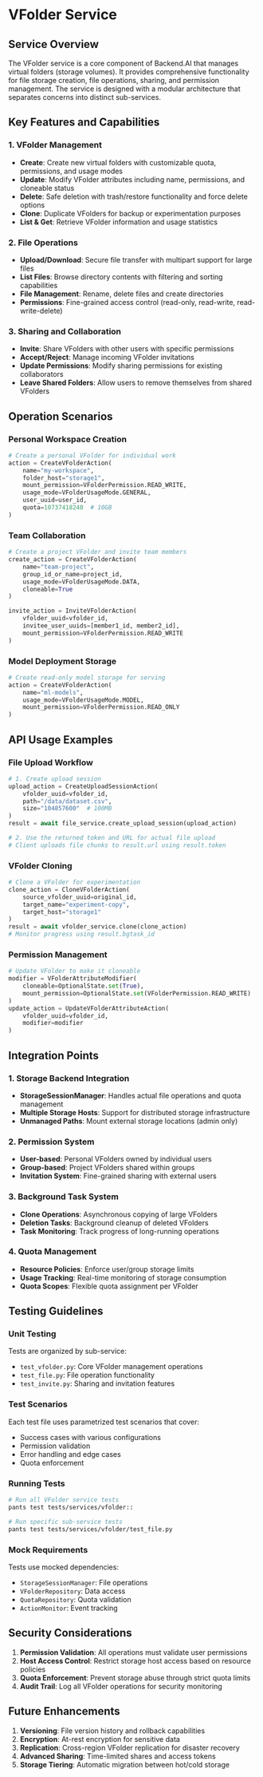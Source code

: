 # VFolder Service

## Service Overview

The VFolder service is a core component of Backend.AI that manages virtual folders (storage volumes). It provides comprehensive functionality for file storage creation, file operations, sharing, and permission management. The service is designed with a modular architecture that separates concerns into distinct sub-services.

## Key Features and Capabilities

### 1. VFolder Management
- **Create**: Create new virtual folders with customizable quota, permissions, and usage modes
- **Update**: Modify VFolder attributes including name, permissions, and cloneable status
- **Delete**: Safe deletion with trash/restore functionality and force delete options
- **Clone**: Duplicate VFolders for backup or experimentation purposes
- **List & Get**: Retrieve VFolder information and usage statistics

### 2. File Operations
- **Upload/Download**: Secure file transfer with multipart support for large files
- **List Files**: Browse directory contents with filtering and sorting capabilities
- **File Management**: Rename, delete files and create directories
- **Permissions**: Fine-grained access control (read-only, read-write, read-write-delete)

### 3. Sharing and Collaboration
- **Invite**: Share VFolders with other users with specific permissions
- **Accept/Reject**: Manage incoming VFolder invitations
- **Update Permissions**: Modify sharing permissions for existing collaborators
- **Leave Shared Folders**: Allow users to remove themselves from shared VFolders

## Operation Scenarios

### Personal Workspace Creation
```python
# Create a personal VFolder for individual work
action = CreateVFolderAction(
    name="my-workspace",
    folder_host="storage1",
    mount_permission=VFolderPermission.READ_WRITE,
    usage_mode=VFolderUsageMode.GENERAL,
    user_uuid=user_id,
    quota=10737418240  # 10GB
)
```

### Team Collaboration
```python
# Create a project VFolder and invite team members
create_action = CreateVFolderAction(
    name="team-project",
    group_id_or_name=project_id,
    usage_mode=VFolderUsageMode.DATA,
    cloneable=True
)

invite_action = InviteVFolderAction(
    vfolder_uuid=vfolder_id,
    invitee_user_uuids=[member1_id, member2_id],
    mount_permission=VFolderPermission.READ_WRITE
)
```

### Model Deployment Storage
```python
# Create read-only model storage for serving
action = CreateVFolderAction(
    name="ml-models",
    usage_mode=VFolderUsageMode.MODEL,
    mount_permission=VFolderPermission.READ_ONLY
)
```

## API Usage Examples

### File Upload Workflow
```python
# 1. Create upload session
upload_action = CreateUploadSessionAction(
    vfolder_uuid=vfolder_id,
    path="/data/dataset.csv",
    size="104857600"  # 100MB
)
result = await file_service.create_upload_session(upload_action)

# 2. Use the returned token and URL for actual file upload
# Client uploads file chunks to result.url using result.token
```

### VFolder Cloning
```python
# Clone a VFolder for experimentation
clone_action = CloneVFolderAction(
    source_vfolder_uuid=original_id,
    target_name="experiment-copy",
    target_host="storage1"
)
result = await vfolder_service.clone(clone_action)
# Monitor progress using result.bgtask_id
```

### Permission Management
```python
# Update VFolder to make it cloneable
modifier = VFolderAttributeModifier(
    cloneable=OptionalState.set(True),
    mount_permission=OptionalState.set(VFolderPermission.READ_WRITE)
)
update_action = UpdateVFolderAttributeAction(
    vfolder_uuid=vfolder_id,
    modifier=modifier
)
```

## Integration Points

### 1. Storage Backend Integration
- **StorageSessionManager**: Handles actual file operations and quota management
- **Multiple Storage Hosts**: Support for distributed storage infrastructure
- **Unmanaged Paths**: Mount external storage locations (admin only)

### 2. Permission System
- **User-based**: Personal VFolders owned by individual users
- **Group-based**: Project VFolders shared within groups
- **Invitation System**: Fine-grained sharing with external users

### 3. Background Task System
- **Clone Operations**: Asynchronous copying of large VFolders
- **Deletion Tasks**: Background cleanup of deleted VFolders
- **Task Monitoring**: Track progress of long-running operations

### 4. Quota Management
- **Resource Policies**: Enforce user/group storage limits
- **Usage Tracking**: Real-time monitoring of storage consumption
- **Quota Scopes**: Flexible quota assignment per VFolder

## Testing Guidelines

### Unit Testing
Tests are organized by sub-service:
- `test_vfolder.py`: Core VFolder management operations
- `test_file.py`: File operation functionality
- `test_invite.py`: Sharing and invitation features

### Test Scenarios
Each test file uses parametrized test scenarios that cover:
- Success cases with various configurations
- Permission validation
- Error handling and edge cases
- Quota enforcement

### Running Tests
```bash
# Run all VFolder service tests
pants test tests/services/vfolder::

# Run specific sub-service tests
pants test tests/services/vfolder/test_file.py
```

### Mock Requirements
Tests use mocked dependencies:
- `StorageSessionManager`: File operations
- `VFolderRepository`: Data access
- `QuotaRepository`: Quota validation
- `ActionMonitor`: Event tracking

## Security Considerations

1. **Permission Validation**: All operations must validate user permissions
2. **Host Access Control**: Restrict storage host access based on resource policies
3. **Quota Enforcement**: Prevent storage abuse through strict quota limits
4. **Audit Trail**: Log all VFolder operations for security monitoring

## Future Enhancements

1. **Versioning**: File version history and rollback capabilities
2. **Encryption**: At-rest encryption for sensitive data
3. **Replication**: Cross-region VFolder replication for disaster recovery
4. **Advanced Sharing**: Time-limited shares and access tokens
5. **Storage Tiering**: Automatic migration between hot/cold storage